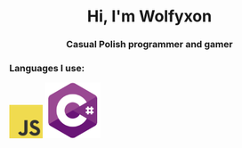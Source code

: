 <h1 align="center">Hi, I'm Wolfyxon</h1>
<h3 align="center">Casual Polish programmer and gamer</h3>

<p>
   
<p>

<h3 align="left">Languages I use:</h3>
<p>
 <img src="https://raw.githubusercontent.com/Wolfyxon/Wolfyxon/main/img/icons/js.png" width="60px" height="60px">
 <img src="https://raw.githubusercontent.com/Wolfyxon/Wolfyxon/main/img/icons/cs.png" width="100px" height="100px">
 </p>
